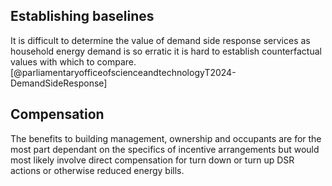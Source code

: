 
## Establishing baselines

It is difficult to determine the value of demand side response services as household energy demand is so erratic it is hard to establish counterfactual values with which to compare.[@parliamentaryofficeofscienceandtechnologyT2024-DemandSideResponse]


## Compensation

The benefits to building management, ownership and occupants are for the most part dependant on the specifics of incentive arrangements but would most likely involve direct compensation for turn down or turn up DSR actions or otherwise reduced energy bills.